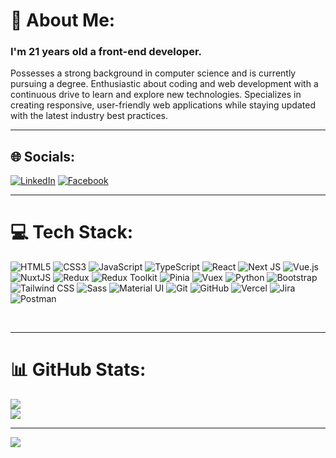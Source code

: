 # 💫 About Me:
<p align="center">
  <h3> I'm  21 years old a front-end developer.</h3>
</p>
 <p>
   Possesses a strong background in computer science and is currently pursuing a degree. Enthusiastic about coding and web development with a continuous drive to learn and explore new technologies. Specializes in creating responsive, user-friendly web applications while staying updated with the latest industry best practices.
 

<div>

---
## 🌐 Socials:
   [![LinkedIn](https://img.shields.io/badge/LinkedIn-%230077B5.svg?logo=linkedin&logoColor=white)](https://www.linkedin.com/in/hany-saad-eldean-1b616625a/) [![Facebook](https://img.shields.io/badge/Facebook-%231877F2.svg?logo=Facebook&logoColor=white)](https://www.facebook.com/profile.php?id=100008954627917)               

---
# 💻 Tech Stack:

![HTML5](https://img.shields.io/badge/html5-%23E34F26.svg?style=for-the-badge&logo=html5&logoColor=white) 
![CSS3](https://img.shields.io/badge/css3-%231572B6.svg?style=for-the-badge&logo=css3&logoColor=white)
![JavaScript](https://img.shields.io/badge/javascript-%23323330.svg?style=for-the-badge&logo=javascript&logoColor=%23F7DF1E)
![TypeScript](https://img.shields.io/badge/typescript-%23007ACC.svg?style=for-the-badge&logo=typescript&logoColor=white)
![React](https://img.shields.io/badge/react-%2320232a.svg?style=for-the-badge&logo=react&logoColor=%2361DAFB)
![Next JS](https://img.shields.io/badge/Next-black?style=for-the-badge&logo=next.js&logoColor=white)
![Vue.js](https://img.shields.io/badge/vuejs-%2335495e.svg?style=for-the-badge&logo=vuedotjs&logoColor=%234FC08D)
![NuxtJS](https://img.shields.io/badge/Nuxt-black?style=for-the-badge&logo=nuxt.js&logoColor=white)
![Redux](https://img.shields.io/badge/Redux-764ABC?style=for-the-badge&logo=redux&logoColor=white)
![Redux Toolkit](https://img.shields.io/badge/Redux%20Toolkit-764ABC?style=for-the-badge&logo=redux&logoColor=white)
![Pinia](https://img.shields.io/badge/Pinia-FFD85D?style=for-the-badge&logo=pinia&logoColor=white)
![Vuex](https://img.shields.io/badge/Vuex-4FC08D?style=for-the-badge&logo=vuex&logoColor=white)
![Python](https://img.shields.io/badge/python-3670A0?style=for-the-badge&logo=python&logoColor=ffdd54)
![Bootstrap](https://img.shields.io/badge/bootstrap-%238511FA.svg?style=for-the-badge&logo=bootstrap&logoColor=white)
![Tailwind CSS](https://img.shields.io/badge/Tailwind_CSS-38B2AC?logo=tailwind-css&logoColor=white)
![Sass](https://img.shields.io/badge/Sass-CC6699?logo=sass&logoColor=white)
![Material UI](https://img.shields.io/badge/Material%20UI-007FFF?style=for-the-badge&logo=mui&logoColor=white)
![Git](https://img.shields.io/badge/git-%23F05033.svg?style=for-the-badge&logo=git&logoColor=white) 
![GitHub](https://img.shields.io/badge/github-%23121011.svg?style=for-the-badge&logo=github&logoColor=white)
![Vercel](https://img.shields.io/badge/vercel-%23000000.svg?style=for-the-badge&logo=vercel&logoColor=white)
 ![Jira](https://img.shields.io/badge/jira-%230A0FFF.svg?style=for-the-badge&logo=jira&logoColor=white) 
![Postman](https://img.shields.io/badge/Postman-FF6C37?style=for-the-badge&logo=postman&logoColor=white)

<br/>

</div>

---
# 📊 GitHub Stats:
![](https://github-readme-streak-stats.herokuapp.com/?user=hanysaadeldeen&theme=swift&hide_border=false)<br/>
![](https://github-readme-stats.vercel.app/api/top-langs/?username=hanysaadeldeen&theme=swift&hide_border=false&include_all_commits=true&count_private=false&layout=compact)

---
[![](https://visitcount.itsvg.in/api?id=hanysaadeldeen&icon=5&color=0)](https://visitcount.itsvg.in)

